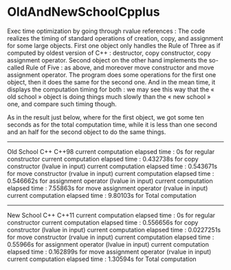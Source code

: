# OldAndNewSchoolCpplus
Exec time optimization by going through rvalue references :
The code realizes the timing of standard operations of creation, copy, and assignment for some large objects.
First one object only handles the Rule of Three as if computed by oldest version of C++  : destructor, copy constructor, copy assignment operator.
Second object on the other hand implements the so-called Rule of Five  : as above, and moreover move constructor and move assignment operator.
The program does some operations for the first one object, then it does the same for the second one.
And in the mean time, it displays the computation timing for both : we may see this way that the « old school » object is doing things
much slowly than the « new school » one, and compare such timing though.

As in the result just below, where for the first object, we got some ten seconds as for the total computation time,
while it is less than one second and an half for the second object to do the same things.

-------------------------------------------------------
Old  School C++      C++98
current computation elapsed time : 0s for regular constructor
current computation elapsed time : 0.432738s for copy constructor (lvalue in input)
current computation elapsed time : 0.543671s for move constructor (rvalue in input)
current computation elapsed time : 0.546662s for assignment operator (lvalue in input)
current computation elapsed time : 7.55863s for move assignment operator (rvalue in input)
current computation elapsed time : 9.80103s for Total computation


-------------------------------------------------------
New School C++       C++11
current computation elapsed time : 0s for regular constructor
current computation elapsed time : 0.556656s for copy constructor (lvalue in input)
current computation elapsed time : 0.0227251s for move constructor (rvalue in input)
current computation elapsed time : 0.55966s for assignment operator (lvalue in input)
current computation elapsed time : 0.162899s for move assignment operator (rvalue in input)
current computation elapsed time : 1.30594s for Total computation



